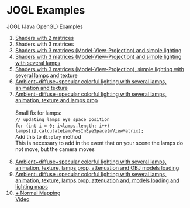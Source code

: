# JOGL Examples
JOGL (Java OpenGL) Examples

1. [Shaders with 2 matrices](https://github.com/congard/jogl-examples/tree/master/jogl-shaders-2matrices)
1. Shaders with 3 matrices
1. [Shaders with 3 matrices (Model-View-Projection) and simple lighting](https://github.com/congard/jogl-examples/tree/master/shaders-3matrices_mvp-simpe-lighting)
1. [Shaders with 3 matrices (Model-View-Projection) and simple lighting with several lamps](https://github.com/congard/jogl-examples/tree/master/shaders-3mat_mvp-simple-lighting_several-lamps)
1. [Shaders with 3 matrices (Model-View-Projection), simple lighting with several lamps and texture](https://github.com/congard/jogl-examples/tree/master/shaders-3mat_mvp-ssllighting-texture)
1. [Ambient+diffuse+specular colorful lighting with several lamps, animation and texture](https://github.com/congard/jogl-examples/tree/master/lighting_colorful_ambient_diffuse_specular-several_lamps-texture-animation)
1. [Ambient+diffuse+specular colorful lighting with several lamps, animation, texture and lamps prop](https://github.com/congard/jogl-examples/tree/master/lighting_colorful_ambient_diffuse_specular-several_lamps-texture-animation-lampsprop)
    <br><br>Small fix for lamps:
    <br>`// updating lamps eye space position`
		<br>`for (int i = 0; i<lamps.length; i++) lamps[i].calculateLampPosInEyeSpace(mViewMatrix);`
    <br>Add this to `display` method
    <br>This is necessary to add in the event that on your scene the lamps do not move, but the camera moves
    <br><br>
1. [Ambient+diffuse+specular colorful lighting with several lamps, animation, texture, lamps prop, attenuation and OBJ models loading](https://github.com/congard/jogl-examples/tree/master/lighting_colorful_ambient_diffuse_specular-several_lamps-texture-animation-lampsprop-attenuation-objmodels)
1. [Ambient+diffuse+specular colorful lighting with several lamps, animation, texture, lamps prop, attenuation and, models loading and lighting maps](https://github.com/congard/jogl-examples/tree/master/lighting_colorful_ambient_diffuse_specular-several_lamps-texture-animation-lampsprop-attenuation-objmodels-lightingmaps)
1. [+ Normal Mapping](https://github.com/congard/jogl-examples/tree/master/010-normalmapping)<br>[Video](https://www.youtube.com/watch?v=l_JgyE9BKo0)
